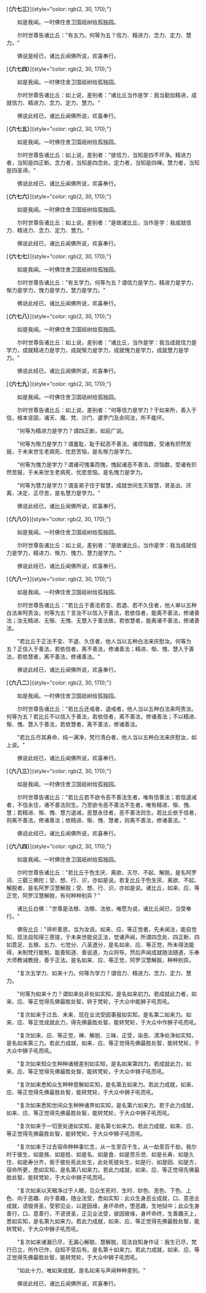 
[**（六七三）**]{style="color: rgb(2, 30, 170);"}

　　如是我闻。一时佛住舍卫国祇树给孤独园。

　　尔时世尊告诸比丘："有五力。何等为五？信力、精进力、念力、定力、慧力。"

　　佛说是经已，诸比丘闻佛所说，欢喜奉行。

[**（六七四）**]{style="color: rgb(2, 30, 170);"}

　　如是我闻。一时佛住舍卫国祇树给孤独园。

　　尔时世尊告诸比丘：如上说，差别者："诸比丘当作是学：我当勤加精进，成就信力、精进力、念力、定力、慧力。"

　　佛说此经已，诸比丘闻佛所说，欢喜奉行。

[**（六七五）**]{style="color: rgb(2, 30, 170);"}

　　如是我闻。一时佛住舍卫国祇树给孤独园。

　　尔时世尊告诸比丘：如上说，差别者："彼信力，当知是四不坏净。精进力者，当知是四正断。念力者，当知是四念处。定力者，当知是四禅。慧力者，当知是四圣谛。"

　　佛说此经已，诸比丘闻佛所说，欢喜奉行。

[**（六七六）**]{style="color: rgb(2, 30, 170);"}

　　如是我闻。一时佛住舍卫国祇树给孤独园。

　　尔时世尊告诸比丘：如上说，差别者："是故诸比丘，当作是学：我成就信力、精进力、念力、定力、慧力。"

　　佛说此经已，诸比丘闻佛所说，欢喜奉行。

[**（六七七）**]{style="color: rgb(2, 30, 170);"}

　　如是我闻。一时佛住舍卫国祇树给孤独园。

　　尔时世尊告诸比丘："有五学力。何等为五？谓信力是学力，精进力是学力，惭力是学力，愧力是学力，慧力是学力。"

　　佛说此经已，诸比丘闻佛所说，欢喜奉行。

[**（六七八）**]{style="color: rgb(2, 30, 170);"}

　　如是我闻。一时佛住舍卫国祇树给孤独园。

　　尔时世尊告诸比丘：如上说，差别者："诸比丘，当作是学：我当成就信力是学力，成就精进力是学力，成就惭力是学力，成就愧力是学力，成就慧力是学力。"

　　佛说此经已，诸比丘闻佛所说，欢喜奉行。

[**（六七九）**]{style="color: rgb(2, 30, 170);"}

　　如是我闻。一时佛住舍卫国祇树给孤独园。

　　尔时世尊告诸比丘：如上说，差别者："何等信力是学力？于如来所，善入于信，根本坚固，诸天、魔、梵、沙门、婆罗门及余同法，所不能坏。

　　"何等为精进力是学力？谓四正断，如前广说。

　　"何等为惭力是学力？谓羞耻，耻于起恶不善法、诸烦恼数，受诸有炽然苦报，于未来世生老病死、忧悲苦恼，是名惭力是学力。

　　"何等为愧力是学力？谓诸可愧事而愧，愧起诸恶不善法、烦恼数，受诸有炽然苦报，于未来世生老病死、忧悲苦恼，是名愧力是学力。

　　"何等为慧力是学力？谓圣弟子住于智慧，成就世间生灭智慧，贤圣出、厌离、决定、正尽苦，是名慧力是学力。"

　　佛说此经已，诸比丘闻佛所说，欢喜奉行。

[**（六八○）**]{style="color: rgb(2, 30, 170);"}

　　如是我闻。一时佛住舍卫国祇树给孤独园。

　　尔时世尊告诸比丘：如上说，差别者："是故诸比丘，当作是学：我当成就信力是学力，精进力、惭力、愧力、慧力是学力。"

　　佛说此经已，诸比丘闻佛所说，欢喜奉行。

[**（六八一）**]{style="color: rgb(2, 30, 170);"}

　　如是我闻。一时佛住舍卫国祇树给孤独园。

　　尔时世尊告诸比丘："若比丘于善法若变、若退、若不久住者，他人审以五种白法来呵责汝。何等为五？言汝不以信入于善法，若依信者，能离不善法，修诸善法；汝无精进、无惭、无愧、无慧入于善法故，若依慧者，能离诸不善法，修诸善法。

　　"若比丘于正法不变、不退、久住者，他人当以五种白法来庆慰汝。何等为五？正信入于善法，若依信者，离不善法，修诸善法；精进、惭、愧、慧入于善法，若依慧者，离不善法，修诸善法。"

　　佛说此经已，诸比丘闻佛所说，欢喜奉行。

[**（六八二）**]{style="color: rgb(2, 30, 170);"}

　　如是我闻。一时佛住舍卫国祇树给孤独园。

　　尔时世尊告诸比丘："若比丘还戒者、退戒者，他人当以五种白法来呵责汝。何等为五？若比丘不以信入于善法，若依信者，离不善法，修诸善法；不以精进、惭、愧、慧入于善法，若依慧者，离不善法，修诸善法。

　　"若比丘尽其寿命，纯一满净，梵行清白者，他人当以五种白法来庆慰汝，如上说。"

　　佛说此经已，诸比丘闻佛所说，欢喜奉行。

[**（六八三）**]{style="color: rgb(2, 30, 170);"}

　　如是我闻。一时佛住舍卫国祇树给孤独园。

　　尔时世尊告诸比丘："若比丘若不欲令恶不善法生者，唯有信善法；若信退减者，不信永住，诸不善法则生。乃至欲令恶不善法不生者，唯有精进、惭、愧、慧；若精进、惭、愧、慧力退减，恶慧永住者，恶不善法则生。若比丘依于信者，则离不善法，修诸善法；依精进、惭、愧、慧者，则离不善法，修诸善法。"

　　佛说此经已，诸比丘闻佛所说，欢喜奉行。

[**（六八四）**]{style="color: rgb(2, 30, 170);"}

　　如是我闻。一时佛住舍卫国祇树给孤独园。

　　尔时世尊告诸比丘："若比丘于色生厌、离欲、灭尽、不起、解脱，是名阿罗诃、三藐三佛陀；受、想、行、识，亦如是说。若复比丘于色生厌、离欲、不起、解脱者，是名阿罗汉慧解脱；受、想、行、识，亦如是说。诸比丘，如来、应、等正觉，阿罗汉慧解脱，有何种种别异？"

　　诸比丘白佛："世尊是法根、法眼、法依，唯愿为说，诸比丘闻已，当受奉行。"

　　佛告比丘："谛听善思，当为汝说。如来、应、等正觉者，先未闻法，能自觉知，现法自知得三菩提，于未来世能说正法，觉诸声闻，所谓四念处、四正断、四如意足、五根、五力、七觉分、八圣道分，是名如来、应、等正觉，所未得法能得，未制梵行能制，能善知道、善说道，为众将导。然后声闻成就随法随道，乐奉大师教诫教授，善于正法。是名如来、应、等正觉，阿罗汉慧解脱，种种别异。

　　"复次五学力、如来十力。何等为学力？谓信力、精进力、念力、定力、慧力。

　　"何等为如来十力？谓如来处非处如实知，是名如来初力。若成就此力者，如来、应、等正觉得先佛最胜处智，转于梵轮，于大众中能狮子吼而吼。

　　"复次如来于过去、未来、现在业法受因事报如实知，是名第二如来力。如来、应、等正觉成就此力，得先佛最胜处智，能转梵轮，于大众中作狮子吼而吼。

　　"复次如来、应、等正觉，禅、解脱、三昧、正受，染恶、清净处净如实知，是名如来第三力。若此力成就，如来、应、等正觉得先佛最胜处智，能转梵轮，于大众中狮子吼而吼。

　　"复次如来知众生种种诸根差别如实知，是名如来第四力。若成就此力，如来、应、等正觉得先佛最胜处智，能转梵轮，于大众中狮子吼而吼。

　　"复次如来悉知众生种种意解如实知，是名第五如来力。若此力成就，如来、应、等正觉得先佛最胜处智，能转梵轮，于大众中狮子吼而吼。

　　"复次如来悉知世间众生种种诸界如实知，是名第六如来力。若于此力成就，如来、应、等正觉得先佛最胜处智，能转梵轮，于大众中狮子吼而吼。

　　"复次如来于一切至处道如实知，是名第七如来力。若此力成就，如来、应、等正觉得先佛最胜处智，能转梵轮，于大众中狮子吼而吼。

　　"复次如来于过去宿命种种事忆念，从一生至百千生，从一劫至百千劫，我尔时于彼生，如是族、如是姓、如是名、如是食、如是苦乐觉、如是长寿、如是久住、如是寿分齐，我于彼处死此处生，此处死彼处生，如是行、如是因、如是方，宿命所更，悉如实知，是名第八如来力。若此力成就，如来、应、等正觉得先佛最胜处智，能转梵轮，于大众中狮子吼而吼。

　　"复次如来以天眼净过于人眼，见众生死时、生时、妙色、恶色、下色、上色、向于恶趣、向于善趣，随业法受，悉如实知：此众生身恶业成就，口、意恶业成就，谤毁贤圣，受邪见业，以是因缘，身坏命终，堕恶趣，生地狱中；此众生身善行，口、意善行，不谤贤圣，正见业法受，彼因彼缘，身坏命终，生善趣天上，悉如实知，是名第九如来力。若此力成就，如来、应、等正觉得先佛最胜处智，能转梵轮，于大众中狮子吼而吼。

　　"复次如来诸漏已尽，无漏心解脱、慧解脱，现法自知身作证：我生已尽，梵行已立，所作已作，自知不受后有。是名第十如来力。若此力成就，如来、应、等正觉得先佛最胜处智，能转梵轮，于大众中狮子吼而吼。

　　"如此十力，唯如来成就，是名如来与声闻种种差别。"

　　佛说此经已，诸比丘闻佛所说，欢喜奉行。

